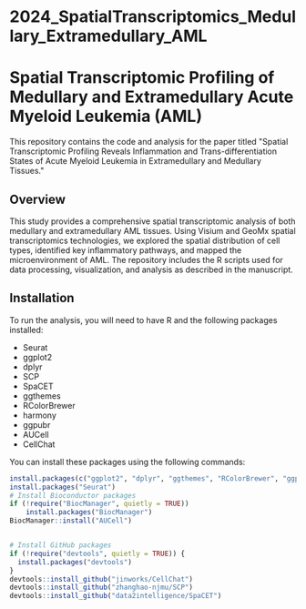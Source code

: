 # 2024_SpatialTranscriptomics_Medullary_Extramedullary_AML
 
# Spatial Transcriptomic Profiling of Medullary and Extramedullary Acute Myeloid Leukemia (AML)

This repository contains the code and analysis for the paper titled "Spatial Transcriptomic Profiling Reveals Inflammation and Trans-differentiation States of Acute Myeloid Leukemia in Extramedullary and Medullary Tissues."

## Overview

This study provides a comprehensive spatial transcriptomic analysis of both medullary and extramedullary AML tissues. Using Visium and GeoMx spatial transcriptomics technologies, we explored the spatial distribution of cell types, identified key inflammatory pathways, and mapped the microenvironment of AML. The repository includes the R scripts used for data processing, visualization, and analysis as described in the manuscript.

## Installation

To run the analysis, you will need to have R and the following packages installed:

- Seurat
- ggplot2
- dplyr
- SCP
- SpaCET
- ggthemes
- RColorBrewer
- harmony
- ggpubr
- AUCell
- CellChat

You can install these packages using the following commands:

```R
install.packages(c("ggplot2", "dplyr", "ggthemes", "RColorBrewer", "ggpubr", "harmony", ))
install.packages("Seurat")
# Install Bioconductor packages
if (!require("BiocManager", quietly = TRUE))
    install.packages("BiocManager")
BiocManager::install("AUCell")


# Install GitHub packages
if (!require("devtools", quietly = TRUE)) {
  install.packages("devtools")
}
devtools::install_github("jinworks/CellChat")
devtools::install_github("zhanghao-njmu/SCP")
devtools::install_github("data2intelligence/SpaCET")
